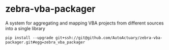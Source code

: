 # zebra-vba-packager
A system for aggregating and mapping VBA projects from different sources into a single library

    pip install --upgrade git+ssh://git@github.com/AutoActuary/zebra-vba-packager.git#egg=zebra_vba_packager

